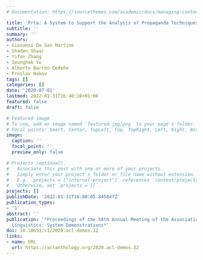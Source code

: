 ```yaml
---
# Documentation: https://sourcethemes.com/academic/docs/managing-content/

title: 'Prta: A System to Support the Analysis of Propaganda Techniques in the News'
subtitle: ''
summary: ''
authors:
- Giovanni Da San Martino
- Shaden Shaar
- Yifan Zhang
- Seunghak Yu
- Alberto Barrón-Cedeño
- Preslav Nakov
tags: []
categories: []
date: '2020-07-01'
lastmod: 2022-01-31T16:40:10+01:00
featured: false
draft: false

# Featured image
# To use, add an image named `featured.jpg/png` to your page's folder.
# Focal points: Smart, Center, TopLeft, Top, TopRight, Left, Right, BottomLeft, Bottom, BottomRight.
image:
  caption: ''
  focal_point: ''
  preview_only: false

# Projects (optional).
#   Associate this post with one or more of your projects.
#   Simply enter your project's folder or file name without extension.
#   E.g. `projects = ["internal-project"]` references `content/project/deep-learning/index.md`.
#   Otherwise, set `projects = []`.
projects: []
publishDate: '2022-01-31T16:00:05.845847Z'
publication_types:
- '1'
abstract: ''
publication: '*Proceedings of the 58th Annual Meeting of the Association for Computational
  Linguistics: System Demonstrations*'
doi: 10.18653/v1/2020.acl-demos.32
links:
- name: URL
  url: https://aclanthology.org/2020.acl-demos.32
---
```

